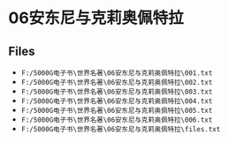 # 06安东尼与克莉奥佩特拉

## Files

- `F:/5000G电子书\世界名著\06安东尼与克莉奥佩特拉\001.txt`
- `F:/5000G电子书\世界名著\06安东尼与克莉奥佩特拉\002.txt`
- `F:/5000G电子书\世界名著\06安东尼与克莉奥佩特拉\003.txt`
- `F:/5000G电子书\世界名著\06安东尼与克莉奥佩特拉\004.txt`
- `F:/5000G电子书\世界名著\06安东尼与克莉奥佩特拉\005.txt`
- `F:/5000G电子书\世界名著\06安东尼与克莉奥佩特拉\006.txt`
- `F:/5000G电子书\世界名著\06安东尼与克莉奥佩特拉\files.txt`
